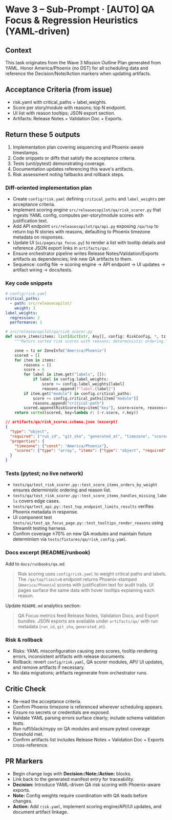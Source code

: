 # Wave 3 – Sub-Prompt · [AUTO] QA Focus & Regression Heuristics (YAML-driven)

## Context
This task originates from the Wave 3 Mission Outline Plan generated from YAML. Honor America/Phoenix (no DST) for all scheduling data and reference the Decision/Note/Action markers when updating artifacts.

## Acceptance Criteria (from issue)
- risk.yaml with critical_paths + label_weights.
- Score per story/module with reasons; top N endpoint.
- UI list with reason tooltips; JSON export section.
- Artifacts: Release Notes + Validation Doc + Exports.

## Return these 5 outputs
1. Implementation plan covering sequencing and Phoenix-aware timestamps.
2. Code snippets or diffs that satisfy the acceptance criteria.
3. Tests (unit/pytest) demonstrating coverage.
4. Documentation updates referencing this wave's artifacts.
5. Risk assessment noting fallbacks and rollback steps.

### Diff-oriented implementation plan
- Create `config/risk.yaml` defining `critical_paths` and `label_weights` per acceptance criteria.
- Implement scoring engine `src/releasecopilot/qa/risk_scorer.py` that ingests YAML config, computes per-story/module scores with justification text.
- Add API endpoint `src/releasecopilot/qa/api.py` exposing `/qa/top` to return top N stories with reasons, defaulting to Phoenix timezone metadata on responses.
- Update UI (`ui/pages/qa_focus.py`) to render a list with tooltip details and reference JSON export links in `artifacts/qa/`.
- Ensure orchestrator pipeline writes Release Notes/Validation/Exports artifacts as dependencies; link new QA artifacts to them.
- Sequence: config file → scoring engine → API endpoint → UI updates → artifact wiring → docs/tests.

### Key code snippets
```yaml
# config/risk.yaml
critical_paths:
  - path: src/releasecopilot/
    weight: 3
label_weights:
  regression: 2
  performance: 1
```

```python
# src/releasecopilot/qa/risk_scorer.py
def score_items(items: list[dict[str, Any]], config: RiskConfig, *, tz: ZoneInfo | None = None) -> list[RiskScore]:
    """Return sorted risk scores with reasons; deterministic ordering."""

    zone = tz or ZoneInfo("America/Phoenix")
    scored = []
    for item in items:
        reasons = []
        score = 0
        for label in item.get("labels", []):
            if label in config.label_weights:
                score += config.label_weights[label]
                reasons.append(f"label:{label}")
        if item.get("module") in config.critical_paths:
            score += config.critical_paths[item["module"]]
            reasons.append("critical-path")
        scored.append(RiskScore(key=item["key"], score=score, reasons=reasons, generated_at=datetime.now(tz=zone)))
    return sorted(scored, key=lambda r: (-r.score, r.key))
```

```json
// artifacts/qa/risk_scores.schema.json (excerpt)
{
  "type": "object",
  "required": ["run_id", "git_sha", "generated_at", "timezone", "scores"],
  "properties": {
    "timezone": {"const": "America/Phoenix"},
    "scores": {"type": "array", "items": {"type": "object", "required": ["key", "score", "reasons"]}}
  }
}
```

### Tests (pytest; no live network)
- `tests/qa/test_risk_scorer.py::test_score_items_orders_by_weight` ensures deterministic ordering and reason list.
- `tests/qa/test_risk_scorer.py::test_score_items_handles_missing_labels` covers edge cases.
- `tests/qa/test_api.py::test_top_endpoint_limits_results` verifies Phoenix metadata in response.
- UI component test `tests/ui/test_qa_focus_page.py::test_tooltips_render_reasons` using Streamlit testing harness.
- Confirm coverage ≥70% on new QA modules and maintain fixture determinism via `tests/fixtures/qa/risk_config.yaml`.

### Docs excerpt (README/runbook)
Add to `docs/runbooks/qa.md`:

> Risk scoring uses `config/risk.yaml` to weight critical paths and labels. The `/qa/top?limit=N` endpoint returns Phoenix-stamped (`America/Phoenix`) scores with justification text for audit trails. UI pages surface the same data with hover tooltips explaining each reason.

Update `README.md` analytics section:

> QA Focus metrics feed Release Notes, Validation Docs, and Export bundles. JSON exports are available under `artifacts/qa/` with run metadata (`run_id`, `git_sha`, `generated_at`).

### Risk & rollback
- Risks: YAML misconfiguration causing zero scores, tooltip rendering errors, inconsistent artifacts with release documents.
- Rollback: revert `config/risk.yaml`, QA scorer modules, API/ UI updates, and remove artifacts if necessary.
- No data migrations; artifacts regenerate from orchestrator runs.


## Critic Check
- Re-read the acceptance criteria.
- Confirm Phoenix timezone is referenced wherever scheduling appears.
- Ensure no secrets or credentials are exposed.
- Validate YAML parsing errors surface clearly; include schema validation tests.
- Run ruff/black/mypy on QA modules and ensure pytest coverage threshold met.
- Confirm artifacts list includes Release Notes + Validation Doc + Exports cross-reference.

## PR Markers
- Begin change logs with **Decision:**/**Note:**/**Action:** blocks.
- Link back to the generated manifest entry for traceability.
- **Decision:** Introduce YAML-driven QA risk scoring with Phoenix-aware exports.
- **Note:** Config weights require coordination with QA leads before changes.
- **Action:** Add `risk.yaml`, implement scoring engine/API/UI updates, and document artifact linkage.
